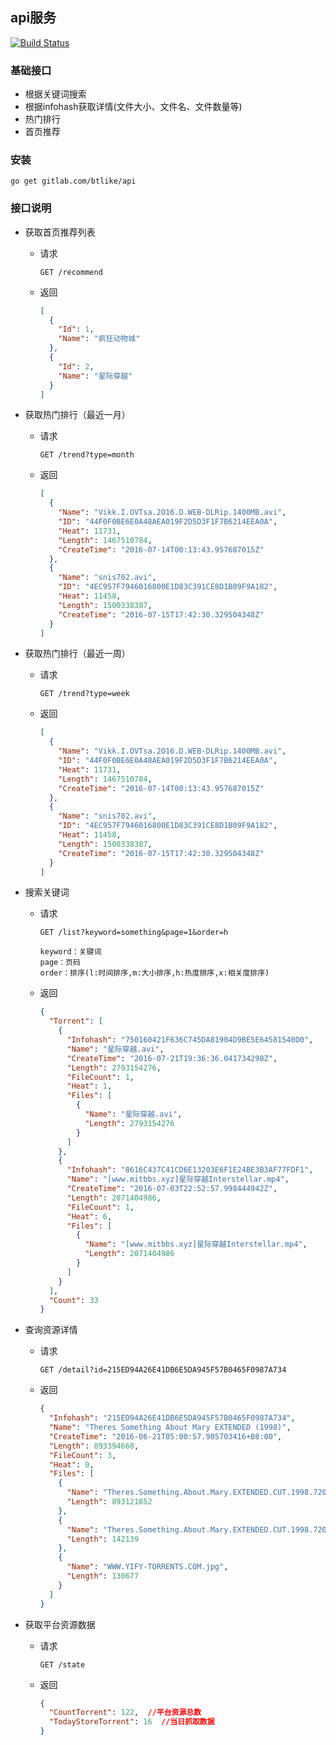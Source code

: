 ## api服务
[![Build Status](https://drone.io/gitlab.com/btlike/api/status.png)](https://drone.io/gitlab.com/btlike/api/latest)

### 基础接口

- 根据关键词搜索
- 根据infohash获取详情(文件大小、文件名、文件数量等)
- 热门排行
- 首页推荐

### 安装
`go get gitlab.com/btlike/api`



### 接口说明

- 获取首页推荐列表

  - 请求

    ```http
    GET /recommend
    ```

  - 返回

    ```json
    [
      {
        "Id": 1,
        "Name": "疯狂动物城"
      },
      {
        "Id": 2,
        "Name": "星际穿越"
      }
    ]
    ```

- 获取热门排行（最近一月）

  - 请求

    ```http
    GET /trend?type=month
    ```

  - 返回

    ```json
    [
      {
        "Name": "Vikk.I.OVTsa.2O16.D.WEB-DLRip.1400MB.avi",
        "ID": "44F0F0BE6E0A48AEA019F2D5D3F1F7B6214EEA0A",
        "Heat": 11731,
        "Length": 1467510784,
        "CreateTime": "2016-07-14T00:13:43.957687015Z"
      },
      {
        "Name": "snis702.avi",
        "ID": "4EC957F7946016800E1D83C391CE8D1B09F9A182",
        "Heat": 11458,
        "Length": 1500338387,
        "CreateTime": "2016-07-15T17:42:30.329504348Z"
      }
    ]  
    ```

- 获取热门排行（最近一周）

  - 请求

    ```http
    GET /trend?type=week
    ```

  - 返回

    ```json
    [
      {
        "Name": "Vikk.I.OVTsa.2O16.D.WEB-DLRip.1400MB.avi",
        "ID": "44F0F0BE6E0A48AEA019F2D5D3F1F7B6214EEA0A",
        "Heat": 11731,
        "Length": 1467510784,
        "CreateTime": "2016-07-14T00:13:43.957687015Z"
      },
      {
        "Name": "snis702.avi",
        "ID": "4EC957F7946016800E1D83C391CE8D1B09F9A182",
        "Heat": 11458,
        "Length": 1500338387,
        "CreateTime": "2016-07-15T17:42:30.329504348Z"
      }
    ]  
    ```

- 搜索关键词

  - 请求

    ```http
    GET /list?keyword=something&page=1&order=h

    keyword：关键词
    page：页码
    order：排序(l:时间排序,m:大小排序,h:热度排序,x:相关度排序)
    ```

  - 返回

    ```json
    {
      "Torrent": [
        {
          "Infohash": "750160421F636C745DA81904D9BE5E64581540D0",
          "Name": "星际穿越.avi",
          "CreateTime": "2016-07-21T19:36:36.041734298Z",
          "Length": 2793154276,
          "FileCount": 1,
          "Heat": 1,
          "Files": [
            {
              "Name": "星际穿越.avi",
              "Length": 2793154276
            }
          ]
        },
        {
          "Infohash": "8616C437C41CD6E13203E6F1E24BE3B3AF77FDF1",
          "Name": "[www.mitbbs.xyz]星际穿越Interstellar.mp4",
          "CreateTime": "2016-07-03T22:52:57.998444942Z",
          "Length": 2071404986,
          "FileCount": 1,
          "Heat": 6,
          "Files": [
            {
              "Name": "[www.mitbbs.xyz]星际穿越Interstellar.mp4",
              "Length": 2071404986
            }
          ]
        }
      ],
      "Count": 33
    }
    ```

- 查询资源详情

  - 请求

    ```http
    GET /detail?id=215ED94A26E41DB6E5DA945F57B0465F0987A734
    ```

  - 返回

    ```json
    {
      "Infohash": "215ED94A26E41DB6E5DA945F57B0465F0987A734",
      "Name": "Theres Something About Mary EXTENDED (1998)",
      "CreateTime": "2016-06-21T05:00:57.905703416+08:00",
      "Length": 893394668,
      "FileCount": 3,
      "Heat": 0,
      "Files": [
        {
          "Name": "Theres.Something.About.Mary.EXTENDED.CUT.1998.720p.BrRip.x264.YIFY.mp4",
          "Length": 893121852
        },
        {
          "Name": "Theres.Something.About.Mary.EXTENDED.CUT.1998.720p.BrRip.x264.YIFY.srt",
          "Length": 142139
        },
        {
          "Name": "WWW.YIFY-TORRENTS.COM.jpg",
          "Length": 130677
        }
      ]
    }
    ```

- 获取平台资源数据

  - 请求

    ```http
    GET /state
    ```

  - 返回

    ```json
    {
      "CountTorrent": 122,  //平台资源总数
      "TodayStoreTorrent": 16  //当日抓取数据
    }
    ```

    ​

​
